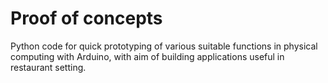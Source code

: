 # Proof of concepts
Python code for quick prototyping of various suitable functions in physical computing with Arduino, with aim of building applications useful in restaurant setting.